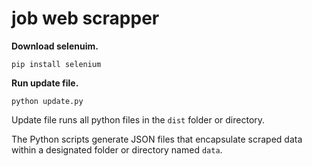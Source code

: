 # job web scrapper

**Download selenuim.**

```
pip install selenium
```

**Run update file.**

```
python update.py
```

Update file runs all python files in the `dist` folder or directory.

The Python scripts generate JSON files that encapsulate scraped data within a designated folder or directory named `data`.
